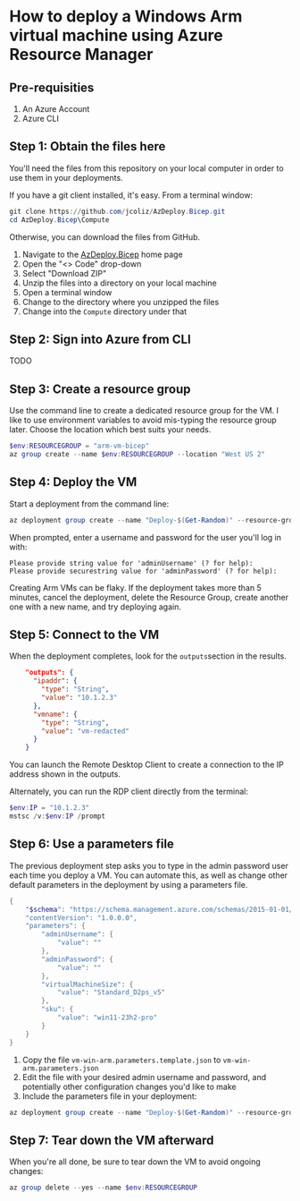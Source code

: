 # How to deploy a Windows Arm virtual machine using Azure Resource Manager

## Pre-requisities

1. An Azure Account
2. Azure CLI

## Step 1: Obtain the files here

You'll need the files from this repository on your local computer in order to use them in your deployments.

If you have a git client installed, it's easy. From a terminal window:

```powershell
git clone https://github.com/jcoliz/AzDeploy.Bicep.git
cd AzDeploy.Bicep\Compute
```

Otherwise, you can download the files from GitHub.

1. Navigate to the [AzDeploy.Bicep](https://github.com/jcoliz/AzDeploy.Bicep) home page
1. Open the "<> Code" drop-down
1. Select "Download ZIP"
1. Unzip the files into a directory on your local machine
1. Open a terminal window
1. Change to the directory where you unzipped the files
1. Change into the `Compute` directory under that

## Step 2: Sign into Azure from CLI

TODO

## Step 3: Create a resource group

Use the command line to create a dedicated resource group for the VM. I like to use environment variables to
avoid mis-typing the resource group later. Choose the location which best suits your needs.

```powershell
$env:RESOURCEGROUP = "arm-vm-bicep"
az group create --name $env:RESOURCEGROUP --location "West US 2"
```

## Step 4: Deploy the VM

Start a deployment from the command line:

```powershell
az deployment group create --name "Deploy-$(Get-Random)" --resource-group $env:RESOURCEGROUP --template-file .\vm-win-arm.bicep
```

When prompted, enter a username and password for the user you'll log in with:

```
Please provide string value for 'adminUsername' (? for help):
Please provide securestring value for 'adminPassword' (? for help):
```

Creating Arm VMs can be flaky. If the deployment takes more than 5 minutes, cancel the deployment,
delete the Resource Group, create another one with a new name, and try deploying
again.

## Step 5: Connect to the VM

When the deployment completes, look for the `outputs`section in the results.

```json
    "outputs": {
      "ipaddr": {
        "type": "String",
        "value": "10.1.2.3"
      },
      "vmname": {
        "type": "String",
        "value": "vm-redacted"
      }
    }
```

You can launch the Remote Desktop Client to create a connection to the IP address
shown in the outputs.

Alternately, you can run the RDP client directly from the terminal:

```powershell
$env:IP = "10.1.2.3"
mstsc /v:$env:IP /prompt
```

## Step 6: Use a parameters file

The previous deployment step asks you to type in the admin password user each time you deploy a VM. You can automate this,
as well as change other default parameters in the deployment by using a parameters file.

``` powershell
{
    "$schema": "https://schema.management.azure.com/schemas/2015-01-01/deploymentParameters.json#",
    "contentVersion": "1.0.0.0",
    "parameters": {
        "adminUsername": {
            "value": ""
        },
        "adminPassword": {
            "value": ""
        },
        "virtualMachineSize": {
            "value": "Standard_D2ps_v5"
        },
        "sku": {
            "value": "win11-23h2-pro"
        }
    }
}
```

1. Copy the file `vm-win-arm.parameters.template.json` to `vm-win-arm.parameters.json`
2. Edit the file with your desired admin username and password, and potentially other configuration changes you'd like to make
3. Include the parameters file in your deployment:

```powershell
az deployment group create --name "Deploy-$(Get-Random)" --resource-group $env:RESOURCEGROUP --template-file .\vm-win-arm.bicep --parameters .\azuredeploy.parameters.json
```

## Step 7: Tear down the VM afterward

When you're all done, be sure to tear down the VM to avoid ongoing changes:

```powershell
az group delete --yes --name $env:RESOURCEGROUP
```
